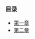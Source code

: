 ### 目录

- [第一章](https://github.com/RosterMouch/Elins-Kivy-Learning-Rep/tree/master/Chap1)
- [第二章](https://github.com/RosterMouch/Elins-Kivy-Learning-Rep/tree/master/chap2)
